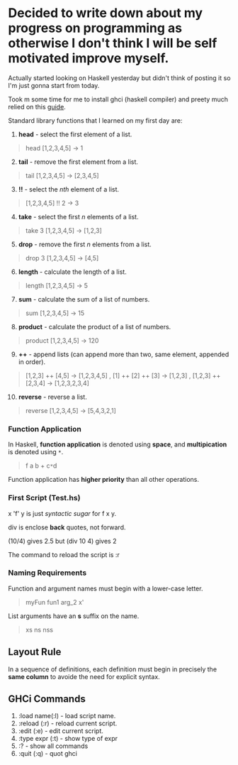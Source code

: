 # Decided to write down about my progress on programming as otherwise I don't think I will be self motivated improve myself.

Actually started looking on Haskell yesterday but didn't think of posting it so I'm just gonna start from today.

Took m some time for me to install ghci (haskell compiler) and preety much relied on this [guide](https://chocolatey.org/install).

Standard library functions that I learned on my first day are:
1. **head** - select the first element of a list.
> head [1,2,3,4,5] -> 1
2. **tail** - remove the first element from a list.
> tail [1,2,3,4,5] -> [2,3,4,5]
3. **!!** - select the *nth* element of a list.
> [1,2,3,4,5] !! 2 -> 3 
4. **take** - select the first *n* elements of a list.
> take 3 [1,2,3,4,5] -> [1,2,3]
5. **drop** - remove the first *n* elements from a list.
> drop 3 [1,2,3,4,5] -> [4,5]
6. **length** - calculate the length of a list.
> length [1,2,3,4,5] -> 5
7. **sum** - calculate the sum of a list of numbers.
> sum [1,2,3,4,5] -> 15
8. **product** - calculate the product of a list of numbers.
> product [1,2,3,4,5] -> 120
9. **++** - append lists (can append more than two, same element, appended in order).
> [1,2,3] ++ [4,5] -> [1,2,3,4,5] , [1] ++ [2] ++ [3] -> [1,2,3] , [1,2,3] ++ [2,3,4] -> [1,2,3,2,3,4]
10. **reverse** - reverse a list.
> reverse [1,2,3,4,5] -> [5,4,3,2,1]

### Function Application

In Haskell, **function application** is denoted using **space**, and **multipication** is denoted using `*`.
> f a b + c`*`d

Function application has **higher priority** than all other operations.

### First Script (Test.hs)

x 'f' y is just *syntactic sugar* for f x y.

div is enclose **back** quotes, not forward.

(10/4) gives 2.5 but (div 10 4) gives 2

The command to reload the script is :r

### Naming Requirements

Function and argument names must begin with a lower-case letter.
> myFun   fun1    arg_2   x'

List arguments have an **s** suffix on the name.
> xs  ns  nss

## Layout Rule

In a sequence of definitions, each definition must begin in precisely the **same column** to avoide the need for explicit syntax.

## GHCi Commands

1. :load name(:l) - load script name.
2. :reload (:r) - reload current script.
3. :edit (:e) - edit current script.
4. :type expr (:t) - show type of expr
5. :? - show all commands
6. :quit (:q) - quot ghci
